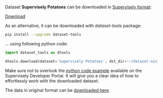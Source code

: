 Dataset **Supervisely Potatoes** can be downloaded in [Supervisely format](https://developer.supervisely.com/api-references/supervisely-annotation-json-format):

 [Download](https://assets.supervisely.com/remote/eyJsaW5rIjogImZzOi8vYXNzZXRzLzMwNzVfU3VwZXJ2aXNlbHkgUG90YXRvZXMvc3VwZXJ2aXNlbHktcG90YXRvZXMtRGF0YXNldE5pbmphLnRhciIsICJzaWciOiAiOS9yemR2ZlVpN25DM3NVaUtVcDdRamI2UVlIcHJhV1NNOGxZUlhER2lHQT0ifQ==)

As an alternative, it can be downloaded with *dataset-tools* package:
``` bash
pip install --upgrade dataset-tools
```

... using following python code:
``` python
import dataset_tools as dtools

dtools.download(dataset='Supervisely Potatoes', dst_dir='~/dataset-ninja/')
```
Make sure not to overlook the [python code example](https://developer.supervisely.com/getting-started/python-sdk-tutorials/iterate-over-a-local-project) available on the Supervisely Developer Portal. It will give you a clear idea of how to effortlessly work with the downloaded dataset.

The data in original format can be [downloaded here](https://supervisely.com/blog/trained-smarttool-plants/).